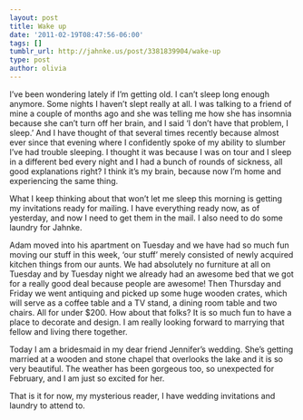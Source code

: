 ```yaml
---
layout: post
title: Wake up
date: '2011-02-19T08:47:56-06:00'
tags: []
tumblr_url: http://jahnke.us/post/3381839904/wake-up
type: post
author: olivia
---
```


I’ve been wondering lately if I’m getting old. I can’t sleep long enough anymore. Some nights I haven’t slept really at all. I was talking to a friend of mine a couple of months ago and she was telling me how she has insomnia because she can’t turn off her brain, and I said ‘I don’t have that problem, I sleep.’ And I have thought of that several times recently because almost ever since that evening where I confidently spoke of my ability to slumber I’ve had trouble sleeping. I thought it was because I was on tour and I sleep in a different bed every night and I had a bunch of rounds of sickness, all good explanations right? I think it’s my brain, because now I’m home and experiencing the same thing. 

What I keep thinking about that won’t let me sleep this morning is getting my invitations ready for mailing. I have everything ready now, as of yesterday, and now I need to get them in the mail. I also need to do some laundry for Jahnke. 

Adam moved into his apartment on Tuesday and we have had so much fun moving our stuff in this week, ‘our stuff’ merely consisted of newly acquired kitchen things from our aunts. We had absolutely no furniture at all on Tuesday and by Tuesday night we already had an awesome bed that we got for a really good deal because people are awesome! Then Thursday and Friday we went antiquing and picked up some huge wooden crates, which will serve as a coffee table and a TV stand, a dining room table and two chairs. All for under $200. How about that folks? It is so much fun to have a place to decorate and design. I am really looking forward to marrying that fellow and living there together. 

Today I am a bridesmaid in my dear friend Jennifer’s wedding. She’s getting married at a wooden and stone chapel that overlooks the lake and it is so very beautiful. The weather has been gorgeous too, so unexpected for February, and I am just so excited for her. 

That is it for now, my mysterious reader, I have wedding invitations and laundry to attend to.
